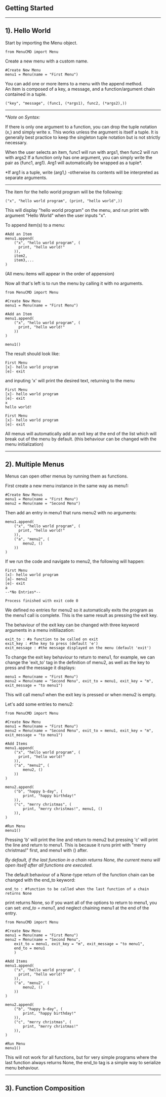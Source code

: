 

Getting Started
-
-----------------------------------------------------------------------------------------------------
1). Hello World
-

Start by importing the Menu object. 

```
from MenuCMD import Menu
```

Create a new menu with a custom name.

```
#Create New Menu
menu1 = Menu(name = "First Menu")
```

You can add one or more items to a menu with the append method.  
An item is composed of a key, a message, and a function/argument chain
contained in a tuple. 

```
("key", "message", (func1, (*args1), func2, (*args2),))
```
______________________
**Note on Syntax:*

If there is only one argument to a function, you can drop the tuple notation (x,) 
and simply write x.
This works unless the argument is itself a tuple.  It is generally best practice to
keep the singleton tuple notation but is not strictly necessary.


When the user selects an item, func1 will run with args1, then func2 will run with args2
If a function only has one argument, you can simply write the pair as (func1, arg1).
Arg1 will automatically be wrapped as a tuple*.  

*If arg1 is a tuple, write (arg1,) -otherwise its contents will be interpreted as separate arguments.
____________________________

The item for the hello world program will be the following:
```commandline
("x", "hello world program", (print, "hello world",))
```
This will display "hello world program" on the menu, and run print with argument "Hello World"
when the user inputs "x".

To append item(s) to a menu:

```
#Add an Item
menu1.append(
    ("x", "hello world program", (
      print, "hello world!"
    )),
    item2,
    item3,...
)
```
(All menu items will appear in the order of appension)

Now all that's left is to run the menu by calling it with no arguments.

```
from MenuCMD import Menu

#Create New Menu
menu1 = Menu(name = "First Menu")

#Add an Item
menu1.append(
    ("x", "hello world program", (
      print, "hello world!"
    ))
)

menu1()
```

The result should look like:
```commandline
First Menu
[x]- hello world program
[e]- exit

```
and inputing 'x' will print the desired text, returning to the menu
```commandline
First Menu
[x]- hello world program
[e]- exit
x
hello world!

First Menu
[x]- hello world program
[e]- exit
```

All menus will automatically add an exit key at the end of the list which
will break out of the menu by default.  (this behaviour can be changed with the menu initialization)

-----------------------------------------------------------------------------------------------------
2). Multiple Menus
-
Menus can open other menus by running them as functions.

First create a new menu instance in the same way as menu1:

```commandline
#Create New Menus
menu1 = Menu(name = "First Menu")
menu2 = Menu(name = "Second Menu")
```

Then add an entry in menu1 that runs menu2 with no arguments:

```commandline
menu1.append(
    ("x", "hello world program", (
      print, "hello world!"
    )),
    ("a", "menu2", (
        menu2, ()
    ))
)
```

If we run the code and navigate to menu2, the following will happen:

```commandline
First Menu
[x]- hello world program
[a]- menu2
[e]- exit
a
--*No Entries*--

Process finished with exit code 0
```

We defined no entries for menu2 so it automatically exits the program as the
menu1 call is complete.  This is the same result as pressing the exit key.


The behaviour of the exit key can be changed with three keyword arguments
in a menu initiliazation:
```commandline
exit_to : #a function to be called on exit
exit_key : #the key to press (default 'e')
exit_message : #the message displayed on the menu (default 'exit')
```
To change the exit key behaviour to return to menu1, for example, 
we can change the 'exit_to' tag in the definition of menu2, as well as
the key to press and the message it displays:

```commandline
menu1 = Menu(name = "First Menu")
menu2 = Menu(name = "Second Menu", exit_to = menu1, exit_key = "m", exit_message = "to menu1")
```

This will call menu1 when the exit key is pressed or when menu2 is empty.

Let's add some entries to menu2:

```commandline
from MenuCMD import Menu

#Create New Menu
menu1 = Menu(name = "First Menu")
menu2 = Menu(name = "Second Menu", exit_to = menu1, exit_key = "m", exit_message = "to menu1")

#Add Items
menu1.append(
    ("x", "hello world program", (
      print, "hello world!"
    )),
    ("a", "menu2", (
        menu2, ()
    ))
)

menu2.append(
    ("b", "happy b-day", (
        print, "happy birthday!"
    )),
    ("c", "merry christmas", (
        print, "merry christmas!", menu1, ()
    )),
)

#Run Menu
menu1()
```
Pressing 'b' will print the line and return to menu2 but pressing 'c'
will print the line and return to menu1.  This is because it runs print with "merry christmas!"
first, and menu1 with () after.  

*By default, if the last function in a chain returns
None, the current menu will open itself after all functions are executed.*

The default behaviour of a None-type return of the function chain can be changed
with the end_to keyword:
```commandline
end_to : #function to be called when the last function of a chain returns None
```

print returns None, so if you want all of the options to return to menu1, you can 
set:  *end_to = menu1*,  and neglect chaining menu1 at the end of the entry.

```commandline
from MenuCMD import Menu

#Create New Menu
menu1 = Menu(name = "First Menu")
menu2 = Menu(name = "Second Menu", 
    exit_to = menu1, exit_key = "m", exit_message = "to menu1",
    end_to = menu1
    )

#Add Items
menu1.append(
    ("x", "hello world program", (
      print, "hello world!"
    )),
    ("a", "menu2", (
        menu2, ()
    ))
)

menu2.append(
    ("b", "happy b-day", (
        print, "happy birthday!"
    )),
    ("c", "merry christmas", (
        print, "merry christmas!"
    )),
)

#Run Menu
menu1()
```

This will not work for all functions, but for very simple programs where the last function
always returns None, the end_to tag is a simple way to serialize menu behaviour.

----------------------------------------------
3). Function Composition
-



